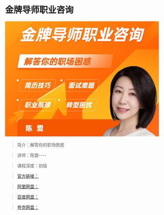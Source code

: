 # 金牌导师职业咨询

![img](../../assets/5b5b443977a24e7cafb426bed2829b33.jpeg)

> 简介：解答你的职场困惑

> 讲师：陈盟----

> 课程深度：初级

> [官方链接：]()

> [阿里网盘：]()

> [百度网盘：]()

> [夸克网盘：]()
